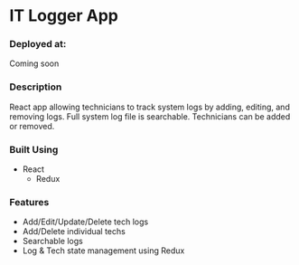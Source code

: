 # IT Logger App

### Deployed at:

Coming soon

### Description

React app allowing technicians to track system logs by adding, editing, and removing logs. Full system log file is searchable. Technicians can be added or removed.

### Built Using

-   React
    -   Redux

### Features

-   Add/Edit/Update/Delete tech logs
-   Add/Delete individual techs
-   Searchable logs
-   Log & Tech state management using Redux
